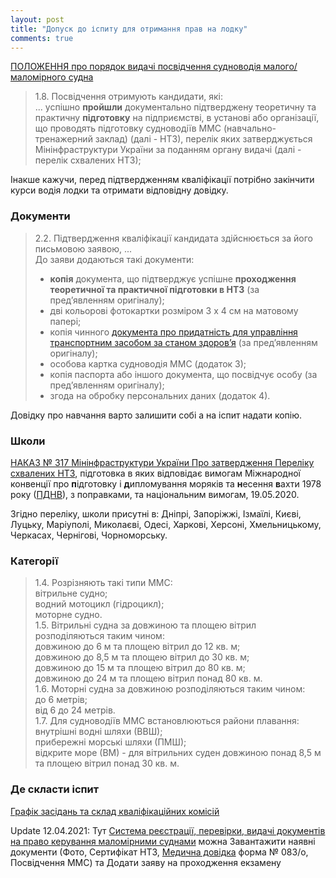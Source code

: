 ```yaml
---
layout: post
title: "Допуск до іспиту для отримання прав на лодку"
comments: true
---
```


[ПОЛОЖЕННЯ про порядок видачі посвідчення судноводія малого/маломірного судна](https://zakon.rada.gov.ua/laws/show/z0831-13)
> 1.8. Посвідчення отримують кандидати, які:  
> ... успішно **пройшли** документально підтверджену теоретичну та практичну **підготовку** на підприємстві, в установі або організації, що проводять підготовку судноводіїв ММС (навчально-тренажерний заклад) (далі - НТЗ), перелік яких затверджується Мінінфраструктури України за поданням органу видачі (далі - перелік схвалених НТЗ);

Інакше кажучи, перед підтвердженням кваліфікації потрібно закінчити курси водія лодки та отримати відповідну довідку.

### Документи

> 2.2. Підтвердження кваліфікації кандидата здійснюється за його письмовою заявою, ...  
> До заяви додаються такі документи:
> - **копія** документа, що підтверджує успішне **проходження теоретичної та практичної підготовки в НТЗ** (за пред’явленням оригіналу);
> - дві кольорові фотокартки розміром 3 х 4 см на матовому папері;
> - копія чинного [документа про придатність для управління транспортним засобом за станом здоров’я](https://scheepsjongen.github.io/2021/04/20/medychna-dovidka.html) (за пред’явленням оригіналу);
> - особова картка судноводія ММС (додаток 3);
> - копія паспорта або іншого документа, що посвідчує особу (за пред’явленням оригіналу);
> - згода на обробку персональних даних (додаток 4).

Довідку про навчання варто залишити собі а на іспит надати копію.

### Школи

[НАКАЗ № 317 Мінінфраструктури України Про затвердження Переліку схвалених НТЗ](https://mtu.gov.ua/documents/1756.html),
підготовка в яких відповідає вимогам Міжнародної конвенції про **п**ідготовку і **д**ипломування моряків та **н**есення **в**ахти 1978 року ([ПДНВ](https://zakon.rada.gov.ua/laws/show/995_053#Text)), з поправками, та національним вимогам, 19.05.2020.

Згідно переліку, школи присутні в: Дніпрі, Запоріжжі, Ізмаїлі, Києві, Луцьку, Маріуполі, Миколаєві, Одесі, Харкові, Херсоні, Хмельницькому, Черкасах, Чернігові, Чорноморську.

### Категорії

> 1.4. Розрізняють такі типи ММС:  
> вітрильне судно;  
> водний мотоцикл (гідроцикл);  
> моторне судно.  
> 1.5. Вітрильні судна за довжиною та площею вітрил розподіляються таким чином:  
> довжиною до 6 м та площею вітрил до 12 кв. м;  
> довжиною до 8,5 м та площею вітрил до 30 кв. м;  
> довжиною до 15 м та площею вітрил до 80 кв. м;  
> довжиною до 24 м та площею вітрил понад 80 кв. м.  
> 1.6. Моторні судна за довжиною розподіляються таким чином:  
> до 6 метрів;  
> від 6 до 24 метрів.  
> 1.7. Для судноводіїв ММС встановлюються райони плавання:  
> внутрішні водні шляхи (ВВШ);  
> прибережні морські шляхи (ПМШ);  
> відкрите море (ВМ) - для вітрильних суден довжиною понад 8,5 м та площею вітрил понад 30 кв. м.

### Де скласти іспит

[Графік засідань та склад кваліфікаційних комісій](https://marad.gov.ua/ua/poslugi/posvidchennya-sudnovodiya/posvidchennya-sudnovodiya-malogomalomirnogo-sudna/grafik-zasidan-kvalifikacijnih-komisij)

Update 12.04.2021: Тут
[Система реєстрації, перевірки, видачі документів на право керування маломірними суднами](https://plc.marad.gov.ua)
можна
Завантажити наявні документи (Фото, Сертифікат НТЗ, [Медична довідка](https://scheepsjongen.github.io/2021/04/20/medychna-dovidka.html) форма № 083/о, Посвідчення ММС)
та Додати заяву на проходження екзамену
